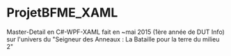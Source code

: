 # ProjetBFME_XAML
Master-Detail en C#-WPF-XAML fait en ~mai 2015 (1ère année de DUT Info) sur l'univers du "Seigneur des Anneaux : La Bataille pour la terre du milieu 2"
